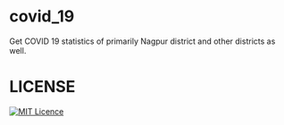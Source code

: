 # covid_19

Get COVID 19 statistics of primarily Nagpur district and other districts as well.

# LICENSE
[![MIT Licence](https://badges.frapsoft.com/os/mit/mit.svg?v=103)](https://github.com/neilmehta31/covid19_app_flutter/blob/master/LICENSE.md)


